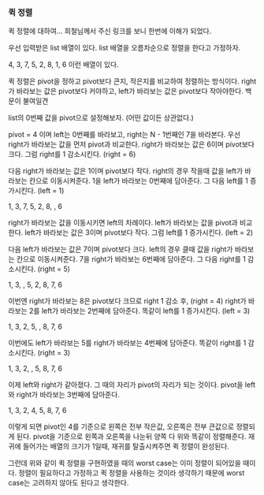 ### 퀵 정렬

퀵 정렬에 대하여... 
희철님께서 주신 링크를 보니 한번에 이해가 되었다.

우선 입력받은 list 배열이 있다.
list 배열을 오름차순으로 정렬을 한다고 가정하자.

4, 3, 7, 5, 2, 8, 1, 6 이런 배열이 있다.

퀵 정렬은 pivot을 정하고 pivot보다 큰지, 작은지를 비교하여 정렬하는 방식이다.
right가 바라보는 값은 pivot보다 커야하고,
left가 바라보는 값은 pivot보다 작아야한다.
백문이 불여일견

list의 0번째 값을 pivot으로 설정해보자. (어떤 값이든 상관없다.)

pivot = 4 이며 left는 0번째를 바라보고, right는 N - 1번째인 7을 바라본다.
우선 right가 바라보는 값을 먼저 pivot과 비교한다.
right가 바라보는 값은 6이며 pivot보다 크다. 
그럼 right를 1 감소시킨다. (right = 6)

다음 right가 바라보는 값은 1이며 pivot보다 작다.
right의 경우 작을때 값을 left가 바라보는 칸으로 이동시켜준다.
1을 left가 바라보는 0번째에 담아준다.
그 다음 left를 1 증가시킨다. (left = 1)

1, 3, 7, 5, 2, 8, , 6

right가 바라보는 값을 이동시키면 left의 차례이다.
left가 바라보는 값을 pivot과 비교한다.
left가 바라보는 값은 3이며 pivot보다 작다.
그럼 left를 1 증가시킨다. (left = 2)

다음 left가 바라보는 값은 7이며 pivot보다 크다.
left의 경우 클때 값을 right가 바라보는 칸으로 이동시켜준다.
7을 right가 바라보는 6번째에 담아준다.
그 다음 right를 1 감소시킨다. (right = 5)

1, 3, , 5, 2, 8, 7, 6

이번엔 right가 바라보는 8은 pivot보다 크므로 right 1 감소 후, (right = 4)
right가 바라보는 2를 left가 바라보는 2번째에 담아준다.
똑같이 left를 1 증가시킨다. (left = 3)

1, 3, 2, 5, , 8, 7, 6

이번에도 left가 바라보는 5를 right가 바라보는 4번째에 담아준다.
똑같이 right를 1 감소시킨다. (right = 3)

1, 3, 2, , 5, 8, 7, 6

이제 left와 right가 같아졌다.
그 때의 자리가 pivot의 자리가 되는 것이다.
pivot을 left와 right가 바라보는 3번째에 담아준다.

1, 3, 2, 4, 5, 8, 7, 6

이렇게 되면 pivot인 4를 기준으로 왼쪽은 전부 작은값, 오른쪽은 전부 큰값으로 정렬되게 된다.
pivot을 기준으로 왼쪽과 오른쪽을 나눈뒤 양쪽 다 위와 똑같이 정렬해준다.
재귀에 들어가는 배열의 크기가 1일때, 재귀를 탈출시켜주면 퀵 정렬이 완성된다.

그런데 위와 같이 퀵 정렬을 구현하였을 때의 worst case는 이미 정렬이 되어있을 때이다.
정렬이 필요하다고 가정하고 퀵 정렬을 사용하는 것이라 생각하기 때문에 worst case는 고려하지 않아도 된다고 생각한다.
